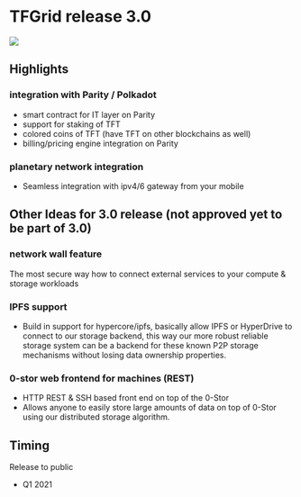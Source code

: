 # TFGrid release 3.0

![](./img/roadmap.png)


## Highlights


### integration with Parity / Polkadot

- smart contract for IT layer on Parity
- support for staking of TFT
- colored coins of TFT (have TFT on other blockchains as well)
- billing/pricing engine integration on Parity

### planetary network integration

- Seamless integration with ipv4/6 gateway from your mobile


## Other Ideas for 3.0 release (not approved yet to be part of 3.0)

### network wall feature

The most secure way how to connect external services to your compute & storage workloads

### IPFS support

- Build in support for hypercore/ipfs, basically allow IPFS or HyperDrive to connect to our storage backend, this way our more robust reliable storage system can be a backend for these known P2P storage mechanisms without losing data ownership properties.

### 0-stor web frontend for machines (REST)

- HTTP REST & SSH based front end on top of the 0-Stor
- Allows anyone to easily store large amounts of data on top of 0-Stor using our distributed storage algorithm.


## Timing

Release to public

- Q1 2021

